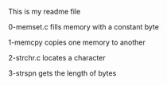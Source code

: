 This is my readme file

0-memset.c fills memory with a constant byte

1-memcpy copies one memory to another

2-strchr.c locates a character

3-strspn gets the length of bytes
